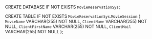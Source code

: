 CREATE DATABASE IF NOT EXISTS `MovieReservationSys`;

CREATE TABLE IF NOT EXISTS `MovieReservationSys`.`MovieSession` (
    `MovieName` VARCHAR(255) NOT NULL,
	`ClientName` VARCHAR(255) NOT NULL,
	`ClientFirstName` VARCHAR(255) NOT NULL,
	`ClientMail` VARCHAR(255) NOT NULL
);
